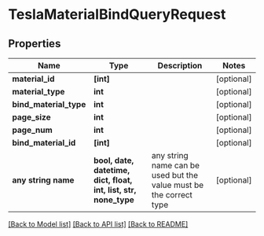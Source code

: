 # TeslaMaterialBindQueryRequest


## Properties
Name | Type | Description | Notes
------------ | ------------- | ------------- | -------------
**material_id** | **[int]** |  | [optional] 
**material_type** | **int** |  | [optional] 
**bind_material_type** | **int** |  | [optional] 
**page_size** | **int** |  | [optional] 
**page_num** | **int** |  | [optional] 
**bind_material_id** | **[int]** |  | [optional] 
**any string name** | **bool, date, datetime, dict, float, int, list, str, none_type** | any string name can be used but the value must be the correct type | [optional]

[[Back to Model list]](../README.md#documentation-for-models) [[Back to API list]](../README.md#documentation-for-api-endpoints) [[Back to README]](../README.md)


